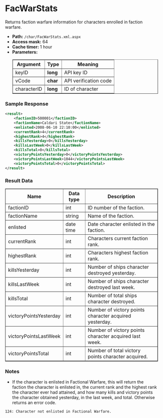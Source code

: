 # FacWarStats
Returns faction warfare information for characters enrolled in faction warfare.

* __Path:__ ``/char/FacWarStats.xml.aspx``
* __Access mask:__ 64
* __Cache timer:__ 1 hour
* __Parameters:__
    <table border="1">
        <tbody>
            <tr>
                <th>Argument</th>
                <th>Type</th>
                <th>Meaning</th>
            </tr>
            <tr>
                <td>keyID</td>
                <td><strong>long</strong></td>
                <td>API key ID</td>
            </tr>
            <tr>
                <td>vCode</td>
                <td><strong>char</strong></td>
                <td>API verification code</td>
            </tr>
            <tr>
                <td>characterID</td>
                <td><strong>long</strong></td>
                <td>ID of character</td>
            </tr>
        </tbody>
    </table>

### Sample Response

```xml
<result>
    <factionID>500001</factionID>
    <factionName>Caldari State</factionName>
    <enlisted>2008-06-10 22:10:00</enlisted>
    <currentRank>4</currentRank>
    <highestRank>4</highestRank>
    <killsYesterday>0</killsYesterday>
    <killsLastWeek>0</killsLastWeek>
    <killsTotal>0</killsTotal>
    <victoryPointsYesterday>0</victoryPointsYesterday>
    <victoryPointsLastWeek>1044</victoryPointsLastWeek>
    <victoryPointsTotal>0</victoryPointsTotal>
</result>
```  

### Result Data

<table border="1">
    <tbody>
        <tr>
            <th>Name</th>
            <th>Data type</th>
            <th>Description</th>
        </tr>
        <tr>
            <td>factionID</td>
            <td>int</td>
            <td>ID number of the faction.</td>
        </tr>
        <tr>
            <td>factionName</td>
            <td>string</td>
            <td>Name of the faction.</td>
        </tr>
        <tr>
            <td>enlisted</td>
            <td>date time</td>
            <td>Date character enlisted in the faction.</td>
        </tr>
        <tr>
            <td>currentRank</td>
            <td>int</td>
            <td>Characters current faction rank.</td>
        </tr>
        <tr>
            <td>highestRank</td>
            <td>int</td>
            <td>Characters highest faction rank.</td>
        </tr>
        <tr>
            <td>killsYesterday</td>
            <td>int</td>
            <td>Number of ships character destroyed yesterday.</td>
        </tr>
        <tr>
            <td>killsLastWeek</td>
            <td>int</td>
            <td>Number of ships character destroyed last week.</td>
        </tr>
        <tr>
            <td>killsTotal</td>
            <td>int</td>
            <td>Number of total ships character destroyed.</td>
        </tr>
        <tr>
            <td>victoryPointsYesterday</td>
            <td>int</td>
            <td>Number of victory points character acquired yesterday.</td>
        </tr>
        <tr>
            <td>victoryPointsLastWeek</td>
            <td>int</td>
            <td>Number of victory points character acquired last week.</td>
        </tr>
        <tr>
            <td>victoryPointsTotal</td>
            <td>int</td>
            <td>Number of total victory points character acquired.</td>
        </tr>
    </tbody>
</table>

### Notes

* If the character is enlisted in Factional Warfare, this will return the faction the character is enlisted in, the current rank and the highest rank the character ever had attained, and how many kills and victory points the character obtained yesterday, in the last week, and total. Otherwise returns an error code.
```text
124: Character not enlisted in Factional Warfare.
```  